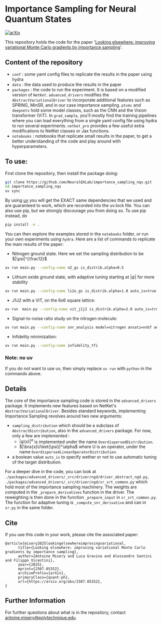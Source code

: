 # Importance Sampling for Neural Quantum States
[![arXiv](https://img.shields.io/badge/arXiv-2507.05352-b31b1b.svg)](https://arxiv.org/abs/2507.05352)

This repository holds the code for the paper '[Looking elsewhere: improving variational Monte Carlo gradients by importance sampling](https://arxiv.org/abs/2507.05352)'.

## Content of the repository
 - `conf` : some yaml config files to replicate the results in the paper using hydra
 - `data` : the data used to produce the results in the paper
 - `packages` : the code to run the experiment. It is based on a modified version of `NetKet`. `advanced_drivers` modifies the `AbstractVariationalDriver` to incorporate additional features such as SPRING, MinSR, and in our case importance sampling. `ptvmc` and `deepnets` hold some model classes, such as the CNN and the Vision transformer (ViT). In `grad_sample`, you'll mostly find the training pipelines where you can load everything from a single yaml config file using hydra to run several experiments. `netket_pro` provides a few useful extra modifications to NetKet classes or Jax functions.
 - `notebooks` : notebooks that replicate small results in the paper, to get a better understanding of the code and play around with hyperparameters.

## To use:
First clone the repository, then install the package doing:

```bash
git clone https://github.com/NeuralQXLab/importance_sampling_nqs.git
cd importance_sampling_nqs
uv sync
```

By using [uv](https://docs.astral.sh/uv/getting-started/installation/) you will get the EXACT same dependencies that we used and are guaranteed to work, which are recorded into the uv.lock file.
You can also use pip, but we strongly discourage you from doing so. 
To use pip instead, do
```bash
pip install -e .
```

You can then explore the examples stored in the `notebooks` folder, or run your own experiments using `hydra`.
Here are a list of commands to replicate the main results of the paper:
- Nitrogen ground state. Here we set the sampling distribution to be $|\psi|^{\frac12}$ 
```bash
uv run main.py --config-name n2_gs is_distrib.alpha=0.5
```
- Lithium oxide ground state, with adaptive tuning starting at $|\psi|$ for more stability
```bash
uv run main.py --config-name li2o_gs is_distrib.alpha=1.0 auto_is=true
```
- J1J2 with a ViT, on the 6x6 square lattice:
```bash
uv run  main.py --config-name vit_j1j2 is_distrib.alpha=2.0 auto_is=true model.L=6
```
- Signal-to-noise ratio study on the nitrogen molecule:
```bash
uv run main.py --config-name snr_analysis model=nitrogen ansatz=nnbf ansatz.hidden_units=32
```
- Infidelity minimization:
```bash
uv run main.py --config-name infidelity_tfi
```

### Note: no uv
If you do not want to use uv, then simply replace `uv run` with `python` in the commands above.


## Details

The core of the importance sampling code is stored in the `advanced_drivers` package. It implements new features based on NetKet's `AbstractVariationalDriver`. Besides standard keywords, implementing Importance Sampling revolves around two new arguments:

 - `sampling_distribution` which should be a subclass of `AbstractDistribution`, also in the `advanced_drivers` package. For now, only a few are implemented :
     - $|\psi(x)|^\alpha$ is implemented under the name `OverdispersedDistribution`.
     - $|\bra{x}U\ket{\psi}|^\alpha$ where U is an operator, under the name `OverdispersedLinearOperatorDistribution`.
 -  a boolean value `auto_is` to specify wether or not to use automatic tuning of the target distribution.

 For a deeper dive in the code, you can look at `./packages/advanced_drivers/_src/driver/ngd/driver_abstract_ngd.py`, `./packages/advanced_drivers/_src/driver/ngd/sr_srt_common.py` which hold most of the importance sampling machinery. The weights are computed in the `_prepare_derivatives` function in the driver. The reweighting is then done in the function `_prepare_input` in `sr_srt_common.py`. The function for adaptive tuning is `_compute_snr_derivative` and can in `sr.py` in the same folder.

## Cite
If you use this code in your work, please cite the associated paper:
```
@article{misery2025lookingelsewhereimprovingvariational,
      title={Looking elsewhere: improving variational Monte Carlo gradients by importance sampling}, 
      author={Antoine Misery and Luca Gravina and Alessandro Santini and Filippo Vicentini},
      year={2025},
      eprint={2507.05352},
      archivePrefix={arXiv},
      primaryClass={quant-ph},
      url={https://arxiv.org/abs/2507.05352}, 
}
```
## Further Information
For further questions about what is in the repository, contact antoine.misery@polytechnique.edu.



